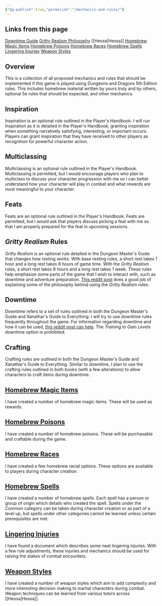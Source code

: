 ```yaml
---
{"dg-publish":true,"permalink":"/mechanics-and-rules/"}
---
```


## Links from this page
[Downtime Guide](https://www.reddit.com/r/dndnext/comments/apblrv/nothing_to_do_a_guide_on_downtime/)
[Gritty Realism Philosophy](https://www.reddit.com/r/DMAcademy/comments/u5cdoj/5e_gritty_realism_how_it_works_and_why_you_may/)
[[Hessa\|Hessa]]
[Homebrew Magic Items](https://docs.google.com/document/d/1Gok7-6kKU1rm5ghE3pTen_l8I9DjM7bpysYhdGWnwkg/edit?usp=sharing)
[Homebrew Poisons](https://docs.google.com/document/d/1FZPBtOvEG1Sikockh1VAGZlgkI7U1oqLCwxXlgaoEt4/edit?usp=sharing)
[Homebrew Races](https://docs.google.com/document/d/1h4-oFIC70_2r6SX9buYZWVjvfBY-XtdyNSxewbJlj80/edit?usp=sharing)
[Homebrew Spells](https://docs.google.com/document/d/1llQLKlujjPa3pWAMnABHsEUr1xvFp2KLn7DwPOjtwGM/edit?usp=sharing)
[Lingering Injuries](https://docs.google.com/document/d/10sTtKNLwbu4wEjaFvz9t2GieTwtqVViC1LsZ48uT3iE/edit?usp=sharing)
[Weapon Styles](https://docs.google.com/document/d/1JbRAcUY4Bn7FUkXiWT4z9lqz_Xl2HaW8r4D4BG5Ofs4/edit?usp=sharing)
## Overview
This is a collection of all proposed mechanics and rules that should be implemented if this game is played using Dungeons and Dragons 5th Edition rules. This includes homebrew material written by yours truly and by others, optional 5e rules that should be expected, and other mechanics.
## Inspiration
Inspiration is an optional rule outlined in the Player's Handbook. I will run Inspiration as it is detailed in the Player's Handbook, granting inspiration when something narratively satisfying, interesting, or important occurs. Players can grant inspiration that they have received to other players as recognition for powerful character action.
## Multiclassing
Multiclassing is an optional rule outlined in the Player's Handbook. Multiclassing is permitted, but I would encourage players who plan to multiclass to discuss your character progression with me so I can better understand how your character will play in combat and what rewards are most meaningful to your character.
## Feats
Feats are an optional rule outlined in the Player's Handbook. Feats are permitted, but I would ask that players discuss picking a feat with me so that I am properly prepared for the feat in upcoming sessions.
## *Gritty Realism* Rules
*Gritty Realism* is an optional rule detailed in the Dungeon Master's Guide that changes how resting works. With base resting rules, a short rest takes 1 hour and a long rest takes 8 hours of game time. With the *Gritty Realism* rules, a short rest takes 8 hours and a long rest takes 1 week. These rules help emphasize some parts of the game that I wish to interact with, such as downtime and adventure preparation. [This reddit post](https://www.reddit.com/r/DMAcademy/comments/u5cdoj/5e_gritty_realism_how_it_works_and_why_you_may/) does a good job of explaining some of the philosophy behind using the *Gritty Realism* rules.
## Downtime
Downtime refers to a set of rules outlined in both the Dungeon Master's Guide and Xanathar's Guide to Everything. I will try to use downtime rules frequently throughout the game. For information regarding downtime and how it can be used, [this reddit post can help](https://www.reddit.com/r/dndnext/comments/apblrv/nothing_to_do_a_guide_on_downtime/). The *Training to Gain Levels* downtime option is prohibited.
## Crafting
Crafting rules are outlined in both the Dungeon Master's Guide and Xanathar's Guide to Everything. Similar to downtime, I plan to use the crafting rules outlined in both books (with a few alterations) to allow characters to craft items during downtime. 
## [Homebrew Magic Items](https://docs.google.com/document/d/1Gok7-6kKU1rm5ghE3pTen_l8I9DjM7bpysYhdGWnwkg/edit?usp=sharing)
I have created a number of homebrew magic items. These will be used as rewards.
## [Homebrew Poisons](https://docs.google.com/document/d/1FZPBtOvEG1Sikockh1VAGZlgkI7U1oqLCwxXlgaoEt4/edit?usp=sharing)
I have created a number of homebrew poisons. These will be purchasable and craftable during the game.
## [Homebrew Races](https://docs.google.com/document/d/1h4-oFIC70_2r6SX9buYZWVjvfBY-XtdyNSxewbJlj80/edit?usp=sharing)
I have created a few homebrew racial options. These options are available to players during character creation.
## [Homebrew Spells](https://docs.google.com/document/d/1llQLKlujjPa3pWAMnABHsEUr1xvFp2KLn7DwPOjtwGM/edit?usp=sharing)
I have created a number of homebrew spells. Each spell has a person or group of origin which details who created the spell. Spells under the *Common* category can be taken during character creation or as part of a level up, but spells under other categories cannot be learned unless certain prerequisites are met.
## [Lingering Injuries](https://docs.google.com/document/d/10sTtKNLwbu4wEjaFvz9t2GieTwtqVViC1LsZ48uT3iE/edit?usp=sharing)
I have found a document which describes some neat lingering injuries. With a few rule adjustments, these injuries and mechanics should be used for raising the stakes of combat encounters.
## [Weapon Styles](https://docs.google.com/document/d/1JbRAcUY4Bn7FUkXiWT4z9lqz_Xl2HaW8r4D4BG5Ofs4/edit?usp=sharing)
I have created a number of weapon styles which aim to add complexity and more interesting decision making to martial characters during combat. Weapon techniques can be learned from various tutors across [[Hessa\|Hessa]].
